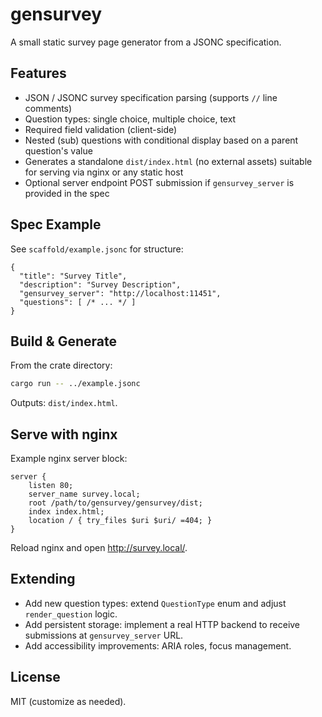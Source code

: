 # gensurvey

A small static survey page generator from a JSONC specification.

## Features

- JSON / JSONC survey specification parsing (supports `//` line comments)
- Question types: single choice, multiple choice, text
- Required field validation (client-side)
- Nested (sub) questions with conditional display based on a parent question's value
- Generates a standalone `dist/index.html` (no external assets) suitable for serving via nginx or any static host
- Optional server endpoint POST submission if `gensurvey_server` is provided in the spec

## Spec Example
See `scaffold/example.jsonc` for structure:

```jsonc
{
  "title": "Survey Title",
  "description": "Survey Description",
  "gensurvey_server": "http://localhost:11451",
  "questions": [ /* ... */ ]
}
```

## Build & Generate

From the crate directory:

```bash
cargo run -- ../example.jsonc
```

Outputs: `dist/index.html`.

## Serve with nginx

Example nginx server block:

```
server {
    listen 80;
    server_name survey.local;
    root /path/to/gensurvey/gensurvey/dist;
    index index.html;
    location / { try_files $uri $uri/ =404; }
}
```

Reload nginx and open http://survey.local/.

## Extending

- Add new question types: extend `QuestionType` enum and adjust `render_question` logic.
- Add persistent storage: implement a real HTTP backend to receive submissions at `gensurvey_server` URL.
- Add accessibility improvements: ARIA roles, focus management.

## License
MIT (customize as needed).
